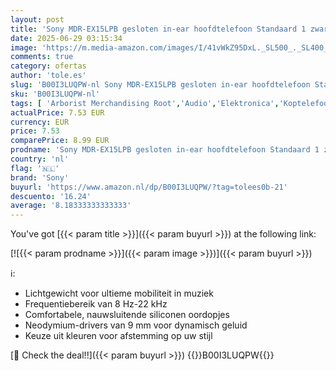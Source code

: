 ```yaml
---
layout: post
title: 'Sony MDR-EX15LPB gesloten in-ear hoofdtelefoon Standaard 1 zwart'
date: 2025-06-29 03:15:34
image: 'https://m.media-amazon.com/images/I/41vWkZ95DxL._SL500_._SL400_.jpg'
comments: true
category: ofertas
author: 'tole.es'
slug: 'B00I3LUQPW-nl Sony MDR-EX15LPB gesloten in-ear hoofdtelefoon Standaard 1...'
sku: 'B00I3LUQPW-nl'
tags: [ 'Arborist Merchandising Root','Audio','Elektronica','Koptelefoons & oordopjes','Koptelefoons, oordopjes & accessoires','Oordopjes','Self Service','Special Features Stores','be0c145d-645e-47ab-b638-53e8112e3d67_0','be0c145d-645e-47ab-b638-53e8112e3d67_8201','sony','🇳🇱', ]
actualPrice: 7.53 EUR
currency: EUR
price: 7.53
comparePrice: 8.99 EUR
prodname: 'Sony MDR-EX15LPB gesloten in-ear hoofdtelefoon Standaard 1 zwart'
country: 'nl'
flag: '🇳🇱'
brand: 'Sony'
buyurl: 'https://www.amazon.nl/dp/B00I3LUQPW/?tag=tolees0b-21'
descuento: '16.24'
average: '8.18333333333333'
---
```


You've got [{{< param title >}}]({{< param buyurl >}}) at the following link:

[![{{< param prodname >}}]({{< param image >}})]({{< param buyurl >}})

ℹ️:

- Lichtgewicht voor ultieme mobiliteit in muziek
- Frequentiebereik van 8 Hz-22 kHz
- Comfortabele, nauwsluitende siliconen oordopjes
- Neodymium-drivers van 9 mm voor dynamisch geluid
- Keuze uit kleuren voor afstemming op uw stijl

[🛒 Check the deal!!]({{< param buyurl >}})
{{<world>}}B00I3LUQPW{{</world>}}

